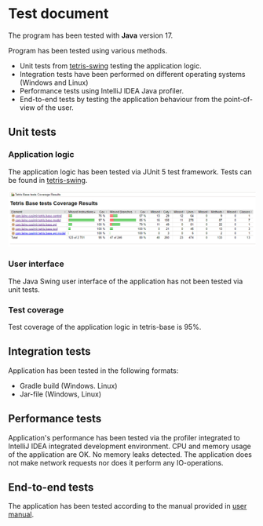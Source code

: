 # Test document

The program has been tested with **Java** version 17.

Program has been tested using various methods.
- Unit tests from [tetris-swing](https://github.com/CasimirLaine/tetris-base/tree/master/src/test/java/com/laine/casimir/tetris/base) testing the application logic.
- Integration tests have been performed on different operating systems (Windows and Linux)
- Performance tests using IntelliJ IDEA Java profiler.
- End-to-end tests by testing the application behaviour from the point-of-view of the user.

## Unit tests

### Application logic

The application logic has been tested via JUnit 5 test framework. Tests can be found in [tetris-swing](https://github.com/CasimirLaine/tetris-base/tree/master/src/test/java/com/laine/casimir/tetris/base).

![Coverage image](./images/coverage.png)

### User interface

The Java Swing user interface of the application has not been tested via unit tests.

### Test coverage

Test coverage of the application logic in tetris-base is 95%.

## Integration tests

Application has been tested in the following formats:

- Gradle build (Windows. Linux)
- Jar-file (Windows, Linux)

## Performance tests

Application's performance has been tested via the profiler integrated to IntelliJ IDEA integrated development environment. CPU and memory usage of the application are OK. No memory leaks detected. The application does not make network requests nor does it perform any IO-operations.

## End-to-end tests

The application has been tested according to the manual provided in [user manual](./manual.md).
